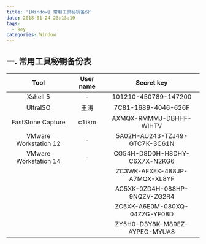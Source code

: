 ```yaml
---
title: '[Window] 常用工具秘钥备份'
date: 2018-01-24 23:13:10
tags:
  - key
categories: Window
---
```


## 一. 常用工具秘钥备份表

| Tool                  | User name | Secret key                    |
| :-------------------: | :-------: | :---------------------------: |
| Xshell 5              | -         | 101210-450789-147200          |
| UltraISO              | 王涛      | 7C81-1689-4046-626F           |
| FastStone Capture     | c1ikm     | AXMQX-RMMMJ-DBHHF-WIHTV       |
| VMware Workstation 12 | -         | 5A02H-AU243-TZJ49-GTC7K-3C61N |
| VMware Workstation 14 | -         | CG54H-D8D0H-H8DHY-C6X7X-N2KG6 |
|                       |           | ZC3WK-AFXEK-488JP-A7MQX-XL8YF |
|                       |           | AC5XK-0ZD4H-088HP-9NQZV-ZG2R4 |
|                       |           | ZC5XK-A6E0M-080XQ-04ZZG-YF08D |
|                       |           | ZY5H0-D3Y8K-M89EZ-AYPEG-MYUA8 |

